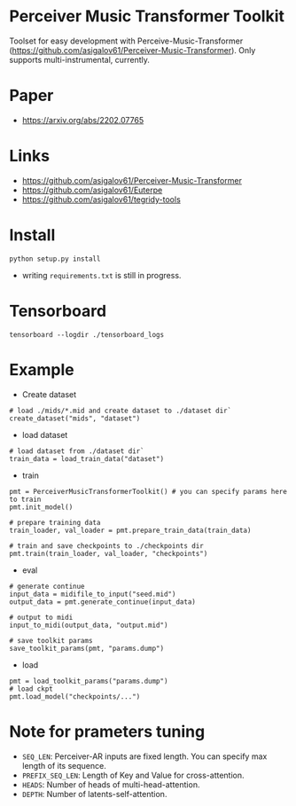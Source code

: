 # Perceiver Music Transformer Toolkit
Toolset for easy development with Perceive-Music-Transformer (https://github.com/asigalov61/Perceiver-Music-Transformer). Only supports multi-instrumental, currently. 

# Paper
- https://arxiv.org/abs/2202.07765

# Links
- https://github.com/asigalov61/Perceiver-Music-Transformer
- https://github.com/asigalov61/Euterpe
- https://github.com/asigalov61/tegridy-tools

# Install
```
python setup.py install
```
- writing `requirements.txt` is still in progress. 

# Tensorboard
```
tensorboard --logdir ./tensorboard_logs
```

# Example
- Create dataset
```
# load ./mids/*.mid and create dataset to ./dataset dir`
create_dataset("mids", "dataset")
```

- load dataset
```
# load dataset from ./dataset dir`
train_data = load_train_data("dataset")
```

- train
```
pmt = PerceiverMusicTransformerToolkit() # you can specify params here to train
pmt.init_model()

# prepare training data
train_loader, val_loader = pmt.prepare_train_data(train_data)

# train and save checkpoints to ./checkpoints dir
pmt.train(train_loader, val_loader, "checkpoints")
```

- eval
```
# generate continue
input_data = midifile_to_input("seed.mid")
output_data = pmt.generate_continue(input_data)

# output to midi
input_to_midi(output_data, "output.mid")

# save toolkit params
save_toolkit_params(pmt, "params.dump")
```

- load
```
pmt = load_toolkit_params("params.dump")
# load ckpt
pmt.load_model("checkpoints/...")
```

# Note for prameters tuning
- `SEQ_LEN`: Perceiver-AR inputs are fixed length. You can specify max length of its sequence. 
- `PREFIX_SEQ_LEN`: Length of Key and Value for cross-attention.
- `HEADS`: Number of heads of multi-head-attention. 
- `DEPTH`: Number of latents-self-attention. 
